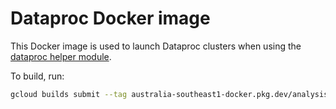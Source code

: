 # Dataproc Docker image

This Docker image is used to launch Dataproc clusters when using the
[dataproc helper module](../analysis_runner/dataproc.py).

To build, run:

```sh
gcloud builds submit --tag australia-southeast1-docker.pkg.dev/analysis-runner/images/dataproc:hail-0.2.64 .
```
